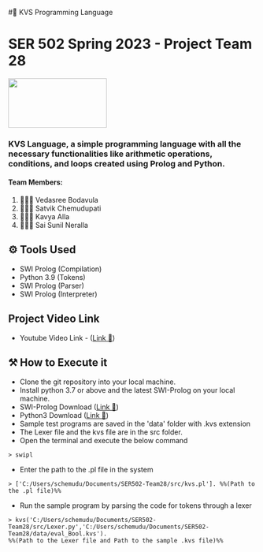 #🦚 KVS Programming Language
# SER 502 Spring 2023 - Project Team 28

<img src="https://user-images.githubusercontent.com/112653251/235284216-559955d9-d1cb-4987-a5a8-337b09b8ebf2.jpg"
     width="200" height="100" />



### KVS Language, a simple programming language with all the necessary functionalities like arithmetic operations, conditions, and loops created using Prolog and Python.

#### Team Members:
1. 👨🏻‍💻 Vedasree Bodavula
2. 👩🏻‍💻 Satvik Chemudupati
3. 👩🏻‍💻 Kavya Alla
4. 👨🏻‍💻 Sai Sunil Neralla

## ⚙ Tools Used
- SWI Prolog (Compilation) 
- Python 3.9 (Tokens) 
- SWI Prolog (Parser) 
- SWI Prolog (Interpreter)


##  Project Video Link

- Youtube Video Link - ([Link 🦋](https://youtu.be/uImD-TqQp1M))

## ⚒️ How to Execute it

- Clone the git repository into your local machine.
- Install python 3.7 or above and the latest SWI-Prolog on your local machine.
- SWI-Prolog Download ([Link 🦋](https://www.swi-prolog.org/Download.html))
- Python3 Download ([Link 🦋](https://www.python.org/downloads/))
- Sample test programs are saved in the 'data' folder with .kvs extension
- The Lexer file and the kvs file are in the src folder.
- Open the terminal and execute the below command
```
> swipl
```
- Enter the path to the .pl file in the system
```
> ['C:/Users/schemudu/Documents/SER502-Team28/src/kvs.pl']. %%(Path to the .pl file)%%
```
- Run the sample program by parsing the code for tokens through a lexer
```
> kvs('C:/Users/schemudu/Documents/SER502-Team28/src/Lexer.py','C:/Users/schemudu/Documents/SER502-Team28/data/eval_Bool.kvs'). 
%%(Path to the Lexer file and Path to the sample .kvs file)%%
```

